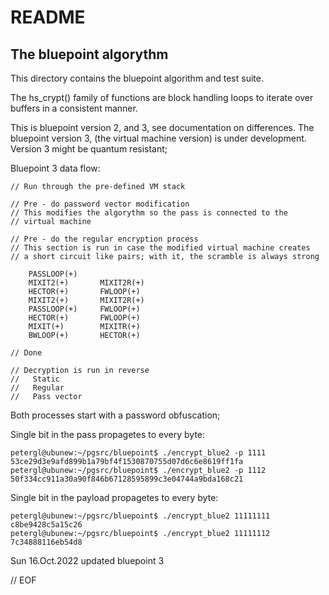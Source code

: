 #                             README
## The bluepoint algorythm

 This directory contains the bluepoint algorithm and test suite.

The hs_crypt() family of functions are block handling loops to iterate
over buffers in a consistent manner.

This is bluepoint version 2, and 3, see documentation on differences.
The bluepoint version 3, (the virtual machine version) is under development.
Version 3 might be quantum resistant;


Bluepoint 3 data flow:

    // Run through the pre-defined VM stack

    // Pre - do password vector modification
    // This modifies the algorythm so the pass is connected to the
    // virtual machine

    // Pre - do the regular encryption process
    // This section is run in case the modified virtual machine creates
    // a short circuit like pairs; with it, the scramble is always strong

        PASSLOOP(+)
        MIXIT2(+)       MIXIT2R(+)
        HECTOR(+)       FWLOOP(+)
        MIXIT2(+)       MIXIT2R(+)
        PASSLOOP(+)     FWLOOP(+)
        HECTOR(+)       FWLOOP(+)
        MIXIT(+)        MIXITR(+)
        BWLOOP(+)       HECTOR(+)

    // Done

    // Decryption is run in reverse
    //   Static
    //   Regular
    //   Pass vector

 Both processes start with a password obfuscation;

Single bit in the pass propagetes to every byte:

    petergl@ubunew:~/pgsrc/bluepoint$ ./encrypt_blue2 -p 1111
    53ce29d3e9afd899b1a79bf4f1530870755d07d6c6e8619ff1fa
    petergl@ubunew:~/pgsrc/bluepoint$ ./encrypt_blue2 -p 1112
    50f334cc911a30a90f846b67128595899c3e04744a9bda168c21

Single bit in the payload propagetes to every byte:

    petergl@ubunew:~/pgsrc/bluepoint$ ./encrypt_blue2 11111111
    c8be9428c5a15c26
    petergl@ubunew:~/pgsrc/bluepoint$ ./encrypt_blue2 11111112
    7c34888116eb54d8


Sun 16.Oct.2022 updated bluepoint 3

// EOF
